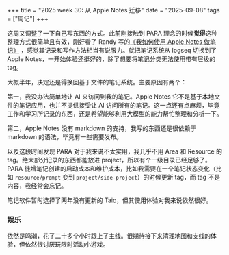+++
title = "2025 week 30: 从 Apple Notes 迁移"
date = "2025-09-08"
tags = ["周记"]
+++

这周又调整了一下自己写东西的方式。此前刚接触到 PARA 理念的时候**觉得**这种整理方式很简单且有效，刚好看了 Randy 写的[《我如何使用 Apple Notes 做笔记》](https://lutaonan.com/blog/apple-notes-and-para/) ，感觉其记录和写作方法相当有说服力。就把笔记系统从 logseq 切换到了 Apple Notes，一开始体验还挺好的，除了想要将笔记分类无法使用带有层级的 tag。

大概半年，决定还是得换回基于文件的笔记系统。主要原因有两个：

第一，我没办法简单地让 AI 来访问到我的笔记。Apple Notes 它不是基于本地文件的笔记应用，也并不提供接受让 AI 访问所有的笔记。这一点还有点麻烦，毕竟工作和学习所记录的东西，还是希望能够利用大模型的能力帮忙整理和分析一下。

第二，Apple Notes 没有 markdown 的支持，我写的东西还是很依赖于 markdown 的语法，毕竟有一些需要发布。

以及这段时间发现 PARA 对于我来说不太实用，我几乎不用 Area 和 Resource 的 tag。绝大部分记录的东西都能放进 project，所以有个一级目录已经足够了。PARA 徒增笔记创建的启动成本和维护成本，比如我需要在一个笔记状态变化（比如 `resource/prompt` 变到 `project/side-project`）的时候更新 tag，而 tag 不是内容，我经常会忘记。

笔记软件暂时选择了两年没有更新的 Taio，但其使用体验对我来说依然很好。

### 娱乐

依然是鸣潮，花了二十多个小时跟上了主线。很期待接下来清理地图和支线的体验，但依然很讨厌玩限时活动小游戏。
